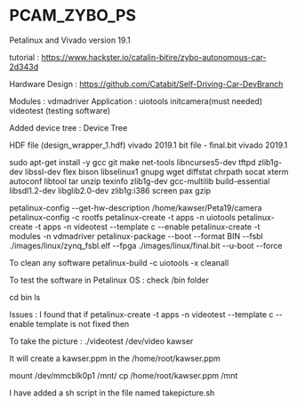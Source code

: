# PCAM_ZYBO_PS

Petalinux and Vivado version 19.1 

tutorial : 
https://www.hackster.io/catalin-bitire/zybo-autonomous-car-2d343d

Hardware Design : https://github.com/Catabit/Self-Driving-Car-DevBranch

Modules : 
vdmadriver 
Application : 
uiotools
initcamera(must needed)
videotest (testing software)


Added device tree : 
Device Tree 

HDF file (design_wrapper_1.hdf) vivado 2019.1 
bit file - final.bit vivado 2019.1 


sudo apt-get install -y gcc git make net-tools libncurses5-dev tftpd zlib1g-dev libssl-dev
flex bison libselinux1 gnupg wget diffstat chrpath socat xterm autoconf libtool tar unzip
texinfo zlib1g-dev gcc-multilib build-essential libsdl1.2-dev libglib2.0-dev zlib1g:i386
screen pax gzip

petalinux-config --get-hw-description /home/kawser/Peta19/camera
petalinux-config -c rootfs
petalinux-create -t apps -n uiotools
petalinux-create -t apps -n videotest --template c --enable
petalinux-create -t modules -n vdmadriver
petalinux-package --boot --format BIN --fsbl ./images/linux/zynq_fsbl.elf --fpga ./images/linux/final.bit --u-boot --force

To clean any software 
petalinux-build -c uiotools -x cleanall 

To test the software in Petalinux OS : 
check /bin folder 

cd bin 
ls 



Issues : 
I found that if petalinux-create -t apps -n videotest --template c --enable template is not fixed then 
 
 
 To take the picture : 
 ./videotest /dev/video kawser
 
 It will create a kawser.ppm in the /home/root/kawser.ppm
 
 mount /dev/mmcblk0p1 /mnt/ 
 cp /home/root/kawser.ppm /mnt
 
 I have added a sh script in the file named takepicture.sh 
 
 
